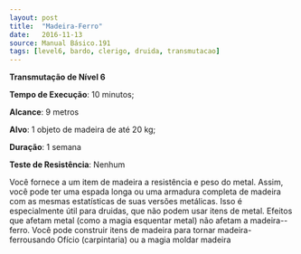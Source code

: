 ```yaml
---
layout: post
title:  "Madeira-Ferro"
date:   2016-11-13
source: Manual Básico.191
tags: [level6, bardo, clerigo, druida, transmutacao]
---
```


**Transmutação de Nível 6**

**Tempo de Execução**: 10 minutos;

**Alcance**: 9 metros

**Alvo**: 1 objeto de madeira de até 20 kg;

**Duração**: 1 semana

**Teste de Resistência**: Nenhum

Você fornece a um item de madeira a resistência e peso do metal. Assim, você pode ter uma espada longa ou uma armadura completa de madeira com as mesmas estatísticas de suas versões metálicas. 
Isso é especialmente útil para druidas, que não podem usar itens de metal.
Efeitos que afetam metal (como a magia esquentar metal) não afetam a madeira--ferro. Você pode construir itens de madeira para tornar madeira-ferrousando Ofício (carpintaria) ou a magia moldar madeira